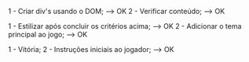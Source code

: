 <!-- To do in maze.js -->
1 - Criar div's usando o DOM; --> OK
2 - Verificar conteúdo; --> OK

<!-- To do in main.css -->
1 - Estilizar após concluir os critérios acima; --> OK
2 - Adicionar o tema principal ao jogo; --> OK

<!-- To add -->
1 - Vitória;
2 - Instruções iniciais ao jogador; --> OK
